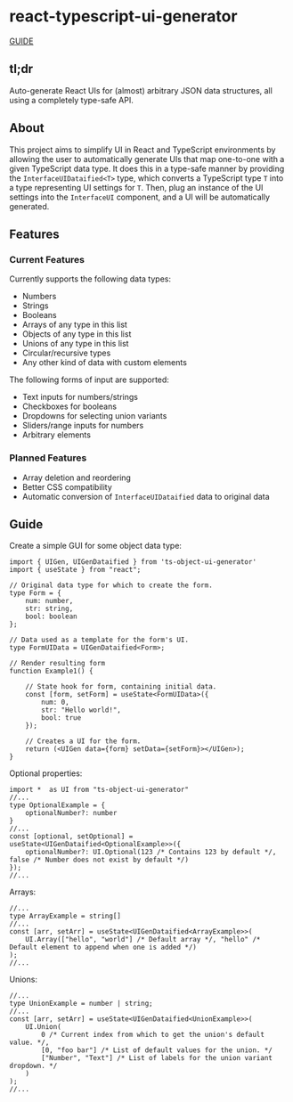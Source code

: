 # react-typescript-ui-generator

[GUIDE](#guide)

## tl;dr
 Auto-generate React UIs for (almost) arbitrary JSON data structures, all using a completely type-safe API.

## About
 This project aims to simplify UI in React and TypeScript environments by allowing the user to automatically generate UIs that map one-to-one with a given TypeScript data type. It does this in a type-safe manner by providing the `InterfaceUIDataified<T>` type, which converts a TypeScript type `T` into a type representing UI settings for `T`. Then, plug an instance of the UI settings into the `InterfaceUI` component, and a UI will be automatically generated.

## Features
### Current Features
Currently supports the following data types:
 - Numbers
 - Strings
 - Booleans
 - Arrays of any type in this list
 - Objects of any type in this list
 - Unions of any type in this list
 - Circular/recursive types
 - Any other kind of data with custom elements

The following forms of input are supported:
 - Text inputs for numbers/strings
 - Checkboxes for booleans
 - Dropdowns for selecting union variants
 - Sliders/range inputs for numbers
 - Arbitrary elements

### Planned Features
 - Array deletion and reordering
 - Better CSS compatibility
 - Automatic conversion of `InterfaceUIDataified` data to original data

## Guide
Create a simple GUI for some object data type:
```tsx
import { UIGen, UIGenDataified } from 'ts-object-ui-generator'
import { useState } from "react";

// Original data type for which to create the form.
type Form = {
    num: number,
    str: string,
    bool: boolean
};

// Data used as a template for the form's UI.
type FormUIData = UIGenDataified<Form>;

// Render resulting form
function Example1() {

    // State hook for form, containing initial data.
    const [form, setForm] = useState<FormUIData>({
        num: 0,
        str: "Hello world!",
        bool: true
    });

    // Creates a UI for the form.
    return (<UIGen data={form} setData={setForm}></UIGen>);
}
```

Optional properties:
```tsx
import *  as UI from "ts-object-ui-generator"
//...
type OptionalExample = {
    optionalNumber?: number
}
//...
const [optional, setOptional] = useState<UIGenDataified<OptionalExample>>({
    optionalNumber?: UI.Optional(123 /* Contains 123 by default */, false /* Number does not exist by default */)
});
//...
```


Arrays:
```tsx
//...
type ArrayExample = string[]
//...
const [arr, setArr] = useState<UIGenDataified<ArrayExample>>(
    UI.Array(["hello", "world"] /* Default array */, "hello" /* Default element to append when one is added */)
);
//...
```


Unions:
```tsx
//...
type UnionExample = number | string;
//...
const [arr, setArr] = useState<UIGenDataified<UnionExample>>(
    UI.Union(
        0 /* Current index from which to get the union's default value. */,
        [0, "foo bar"] /* List of default values for the union. */
        ["Number", "Text"] /* List of labels for the union variant dropdown. */
    )
);
//...
```

